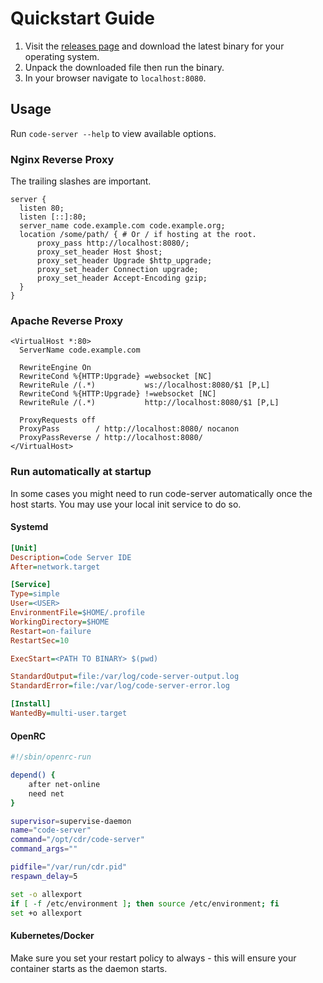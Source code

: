 # Quickstart Guide
1. Visit the [releases page](https://github.com/cdr/code-server/releases) and
   download the latest binary for your operating system.
2. Unpack the downloaded file then run the binary.
3. In your browser navigate to `localhost:8080`.

## Usage
Run `code-server --help` to view available options.

### Nginx Reverse Proxy
The trailing slashes are important.

```
server {
  listen 80;
  listen [::]:80;
  server_name code.example.com code.example.org;
  location /some/path/ { # Or / if hosting at the root.
      proxy_pass http://localhost:8080/;
      proxy_set_header Host $host;
      proxy_set_header Upgrade $http_upgrade;
      proxy_set_header Connection upgrade;
      proxy_set_header Accept-Encoding gzip;
  }
}
```

### Apache Reverse Proxy
```
<VirtualHost *:80>
  ServerName code.example.com

  RewriteEngine On
  RewriteCond %{HTTP:Upgrade} =websocket [NC]
  RewriteRule /(.*)           ws://localhost:8080/$1 [P,L]
  RewriteCond %{HTTP:Upgrade} !=websocket [NC]
  RewriteRule /(.*)           http://localhost:8080/$1 [P,L]

  ProxyRequests off
  ProxyPass        / http://localhost:8080/ nocanon
  ProxyPassReverse / http://localhost:8080/
</VirtualHost>
```

### Run automatically at startup

In some cases you might need to run code-server automatically once the host starts. You may use your local init service to do so.

#### Systemd

```ini
[Unit]
Description=Code Server IDE
After=network.target

[Service]
Type=simple
User=<USER>
EnvironmentFile=$HOME/.profile
WorkingDirectory=$HOME
Restart=on-failure
RestartSec=10

ExecStart=<PATH TO BINARY> $(pwd)

StandardOutput=file:/var/log/code-server-output.log
StandardError=file:/var/log/code-server-error.log

[Install]
WantedBy=multi-user.target
```

#### OpenRC

```sh
#!/sbin/openrc-run

depend() {
    after net-online
    need net
}

supervisor=supervise-daemon
name="code-server"
command="/opt/cdr/code-server"
command_args=""

pidfile="/var/run/cdr.pid"
respawn_delay=5

set -o allexport
if [ -f /etc/environment ]; then source /etc/environment; fi
set +o allexport
```

#### Kubernetes/Docker

Make sure you set your restart policy to always - this will ensure your container starts as the daemon starts.
